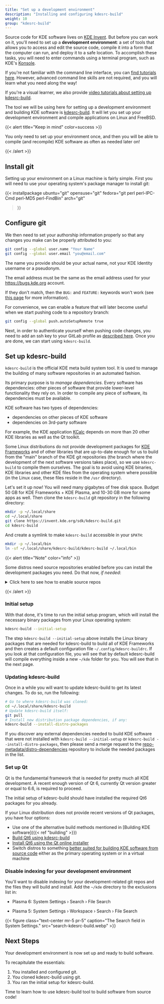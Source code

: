 ```yaml
---
title: "Set up a development environment"
description: "Installing and configuring kdesrc-build"
weight: 10
group: "kdesrc-build"
---
```


Source code for KDE software lives on [KDE Invent](https://invent.kde.org). But before you can work on it, you'll need to set up a **development environment**: a set of tools that allows you to access and edit the source code, compile it into a form that the computer can run, and deploy it to a safe location. To accomplish these tasks, you will need to enter commands using a terminal program, such as KDE's [Konsole](https://apps.kde.org/konsole).

If you're not familiar with the command line interface, you can [find tutorials here](https://community.kde.org/Get_Involved/development/Learn#Unix_command_line). However, advanced command line skills are not required, and you will learn what you need along the way!

If you're a visual learner, we also provide [video tutorials about setting up kdesrc-build](https://community.kde.org/Get_Involved/development/Video).

The tool we will be using here for setting up a development environment and building KDE software is [kdesrc-build](https://invent.kde.org/sdk/kdesrc-build). It will let you set up your development environment and compile applications on Linux and FreeBSD.

{{< alert title="Keep in mind" color=success >}}

You only need to set up your environment once, and then you will be able to compile (and recompile) KDE software as often as needed later on!

{{< /alert >}}

## Install git

Setting up your environment on a Linux machine is fairly simple. First you will need to use your operating system's package manager to install git:

{{< installpackage
    ubuntu="git"
    opensuse="git"
    fedora="git perl perl-IPC-Cmd perl-MD5 perl-FindBin"
    arch="git"
>}}

## Configure git

We then need to set your authorship information properly so that any changes you make can be properly attributed to you:

```bash
git config --global user.name "Your Name"
git config --global user.email "you@email.com"
```

The name you provide should be your actual name, not your KDE Identity username or a pseudonym.

The email address must be the same as the email address used for your https://bugs.kde.org account.

If they don't match, then the `BUG:` and `FEATURE:` keywords won't work (see [this page](https://community.kde.org/Policies/Commit_Policy#Special_keywords_in_GIT_and_SVN_log_messages) for more information).

For convenience, we can enable a feature that will later become useful when we start pushing code to a repository branch:

```bash
git config --global push.autoSetupRemote true
```

Next, in order to authenticate yourself when pushing code changes, you need to add an ssh key to your GitLab profile as [described here](https://invent.kde.org/help/user/ssh.md). Once you are done, we can start using `kdesrc-build`.

## Set up kdesrc-build

`kdesrc-build` is the official KDE meta build system tool. It is used to manage the building of many software repositories in an automated fashion.

Its primary purpose is to *manage dependencies*. Every software has dependencies: other pieces of software that provide lower-level functionality they rely on. In order to compile any piece of software, its dependencies must be available.

KDE software has two types of dependencies:

* dependencies on other pieces of KDE software
* dependencies on 3rd-party software

For example, the KDE application [KCalc](https://apps.kde.org/kcalc/) depends on more than 20 other KDE libraries as well as the Qt toolkit.

Some Linux distributions do not provide development packages for [KDE Frameworks](https://develop.kde.org/products/frameworks/) and of other libraries that are up-to-date enough for us to build from the "main" branch of the KDE git repositories (the branch where the development of the next software versions takes place), so we use `kdesrc-build` to compile them ourselves. The goal is to avoid using KDE binaries, KDE libraries and other KDE files from the operating system where possible (in the Linux case, these files reside in the `/usr` directory).

Let's set it up now! You will need many gigabytes of free disk space. Budget 50 GB for KDE Frameworks + KDE Plasma, and 10-30 GB more for some apps as well. Then clone the `kdesrc-build` git repository in the following directory:

```bash
mkdir -p ~/.local/share
cd ~/.local/share
git clone https://invent.kde.org/sdk/kdesrc-build.git
cd kdesrc-build
```

And create a symlink to make `kdesrc-build` accessible in your `$PATH`:

```bash
mkdir -p ~/.local/bin
ln -sf ~/.local/share/kdesrc-build/kdesrc-build ~/.local/bin
```

{{< alert title="Note" color="info" >}}

Some distros need source repositories enabled before you can install the development packages you need. Do that now, *if needed*:

<details>
<summary>Click here to see how to enable source repos</summary>
<br>

**KDE neon/Debian/Ubuntu/Kubuntu/etc:**

```bash
sudo sed -i '/^# deb-src/s/^# //' /etc/apt/sources.list && sudo apt update
```

Look at the content of the file `/etc/apt/sources.list`, e.g. `cat /etc/apt/sources.list`. Each line that starts with "deb " should be followed by an identical line to the one that starts with "deb-src ", in the following way:

```bash
deb http://us.archive.ubuntu.com/ubuntu/ noble main restricted
deb-src http://us.archive.ubuntu.com/ubuntu/ noble main restricted
```

The archive name might differ depending on your country, and instead of `noble` the name of the Debian or Ubuntu version should appear instead, like `bookworm` or `jammy`.

**openSUSE Tumbleweed:**

```bash
sudo zypper modifyrepo --enable $(zypper repos | awk '/source/{print $5}')
```

This should be enough to enable the source repositories.

</details>

{{< /alert >}}

### Initial setup

With that done, it's time to run the initial setup program, which will install the necessary binary packages from your Linux operating system:

```bash
kdesrc-build --initial-setup
```

The step `kdesrc-build --initial-setup` above installs the Linux binary packages that are needed for kdesrc-build to build all of KDE Frameworks and then creates a default configuration file `~/.config/kdesrc-buildrc`. If you look at that configuration file, you will see that by default kdesrc-build will compile everything inside a new `~/kde` folder for you. You will see that in the next page.

### Updating kdesrc-build

Once in a while you will want to update kdesrc-build to get its latest changes. To do so, run the following:

```bash
# Go to where kdesrc-build was cloned:
cd ~/.local/share/kdesrc-build
# Update kdesrc-build itself:
git pull
# Install new distribution package dependencies, if any:
kdesrc-build --install-distro-packages
```

If you discover any external dependencies needed to build KDE software that were not installed with `kdesrc-build --initial-setup` or `kdesrc-build --install-distro-packages`, then please send a merge request to the [repo-metadata/distro-dependencies](https://invent.kde.org/sysadmin/repo-metadata/-/tree/master/distro-dependencies) repository to include the needed packages in the list.

### Set up Qt

Qt is the fundamental framework that is needed for pretty much all KDE development. A recent enough version of Qt 6, currently Qt version greater or equal to 6.6, is required to proceed.

The initial setup of kdesrc-build should have installed the required Qt6 packages for you already.

If your Linux distribution does not provide recent versions of Qt packages, you have four options:

* Use one of the alternative build methods mentioned in [Building KDE software]({{< ref "building" >}})
* [Build Qt6 using kdesrc-build](https://community.kde.org/Get_Involved/development/More#Build_Qt_using_kdesrc-build)
* [Install Qt6 using the Qt online installer](https://community.kde.org/Get_Involved/development/More#Qt_6_installed_using_the_Qt_online_installer)
* Switch distros to something [better suited for building KDE software from source code](https://community.kde.org/Get_Involved/development#Operating_system) either as the primary operating system or in a virtual machine

### Disable indexing for your development environment

You'll want to disable indexing for your development-related git repos and the files they will build and install. Add the `~/kde` directory to the exclusions list in:

* Plasma 6: System Settings › Search › File Search

* Plasma 5: System Settings › Workspace › Search › File Search

{{< figure class="text-center mr-5 pr-5" caption="The Search field in System Settings." src="search-kdesrc-build.webp" >}}


## Next Steps

Your development environment is now set up and ready to build software.

To recapitulate the essentials:

1. You installed and configured git.
2. You cloned kdesrc-build using git.
3. You ran the initial setup for kdesrc-build.

Time to learn how to use kdesrc-build tool to build software from source code!
